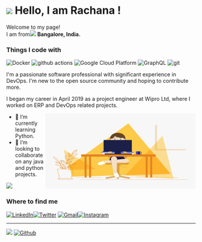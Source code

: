 <h1><img src="https://raw.githubusercontent.com/nixin72/nixin72/master/wave.gif" width="30"/> Hello, I am Rachana ! </h1>

<p>Welcome to my page! </br>I am from<img src="https://www.shutterstock.com/image-illustration/made-india-illustration-banner-badge-colorful-683234635" width="13"/> <b> Bangalore, India.</b></p>
<h3>Things I code with</h3>
  <img alt="Docker" src="https://img.shields.io/badge/-Docker-46a2f1?style=flat-square&logo=docker&logoColor=white" />
  <img alt="github actions" src="https://img.shields.io/badge/-Github_Actions-2088FF?style=flat-square&logo=github-actions&logoColor=white" />
  <img alt="Google Cloud Platform" src="https://img.shields.io/badge/-Google_Cloud_Platform-1a73e8?style=flat-square&logo=google-cloud&logoColor=white" />
  <img alt="GraphQL" src="https://img.shields.io/badge/-GraphQL-E10098?style=flat-square&logo=graphql&logoColor=white" />
  <img alt="git" src="https://img.shields.io/badge/-Git-F05032?style=flat-square&logo=git&logoColor=white" />
</p>


I'm a passionate software professional with significant experience in DevOps. I'm new to the open source community and hoping to contribute more.

I began my career in April 2019 as a project engineer at Wipro Ltd, where I worked on ERP and DevOps related projects.

<img align="right" alt="GIF" src="code.gif?raw=true" width="400" height="200" />

- 🌱 I’m currently learning Python. 
- 👯 I’m looking to collaborate on any java and python projects.

<div>
<a href="https://github-readme-stats.vercel.app/api?username=racsing&theme=gotham"><img  align="left" src="https://github-readme-stats.vercel.app/api?username=racsing&count_private=true&show_icons=true&theme=gotham" />
</a>
<!--
<a href="https://github-readme-stats.vercel.app/api/top-langs/?username=racsing&hide=php&theme=gotham">
  <img align="left" src="https://github-readme-stats.vercel.app/api/top-langs/?username=racsing&hide=php&theme=gotham"/>
</a>
-->
</div>

<br/>


<h3>Where to find me</h3>
<p><a href="https://linkedin.com/in/racsing" target="_blank"><img alt="LinkedIn" src="https://img.shields.io/badge/linkedin-%230077B5.svg?&style=for-the-badge&logo=linkedin&logoColor=white" /></a><a href="https://twitter.com/_racsing" target="_blank"><img alt="Twitter" src="https://img.shields.io/badge/twitter-%231DA1F2.svg?&style=for-the-badge&logo=twitter&logoColor=white" /></a> <a href="mailto:rachanas.work@gmail.com" target="_blank"><img alt="Gmail" src="https://img.shields.io/badge/linkedin-%230077B5.svg?&style=for-the-badge&logo=Gmail&logoColor=white" /></a><a href="https://instagram.com/_racsing" target="_blank"><img alt="Instagram" src="https://img.shields.io/badge/linkedin-%230077B5.svg?&style=for-the-badge&logo=instagram&logoColor=pink" /></a>
</p>

------------

![](https://visitor-badge.laobi.icu/badge?page_id=racsing.racsing) [![Github](https://img.shields.io/github/followers/racsing?label=Followers&logo=Github)](https://github.com/racsing)
